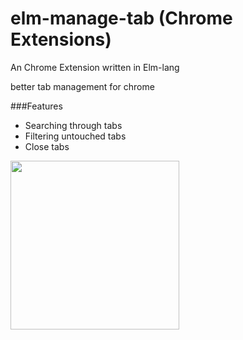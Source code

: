 # elm-manage-tab (Chrome Extensions)

An Chrome Extension written in Elm-lang

better tab management for chrome

###Features

* Searching through tabs
* Filtering untouched tabs
* Close tabs


<image src="https://raw.githubusercontent.com/anhmiuhv/elm-tab-manager/master/static/gif.gif" width ="270"/>